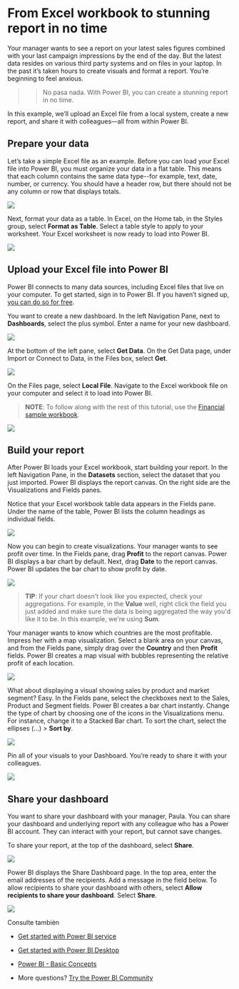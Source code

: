 <properties
   pageTitle="Tutorial: From Excel workbook to stunning report in no time"
   description="Tutorial: From Excel workbook to stunning report in no time"
   services="powerbi"
   documentationCenter=""
   authors="mihart"
   manager="mblythe"
   backup=""
   editor=""
   tags=""
   qualityFocus="no"
   qualityDate=""/>

<tags
   ms.service="powerbi"
   ms.devlang="NA"
   ms.topic="article"
   ms.tgt_pltfrm="NA"
   ms.workload="powerbi"
   ms.date="10/01/2016"
   ms.author="mihart"/>

# From Excel workbook to stunning report in no time

Your manager wants to see a report on your latest sales figures combined with your last campaign impressions by the end of the day. But the latest data resides on various third party systems and on files in your laptop. In the past it’s taken hours to create visuals and format a report. You’re beginning to feel anxious.

>> No pasa nada. With Power BI, you can create a stunning report in no time.

In this example, we’ll upload an Excel file from a local system, create a new report, and share it with colleagues—all from within Power BI.

## Prepare your data

Let’s take a simple Excel file as an example. Before you can load your Excel file into Power BI, you must organize your data in a flat table. This means that each column contains the same data type--for example, text, date, number, or currency. You should have a header row, but there should not be any column or row that displays totals.

![](media/powerbi-service-from-excel-to-stunning/PBI_excel_file.png)

Next, format your data as a table. In Excel, on the Home tab, in the Styles group, select <bpt id="p1">**</bpt>Format as Table<ept id="p1">**</ept>. Select a table style to apply to your worksheet. Your Excel worksheet is now ready to load into Power BI.

![](media/powerbi-service-from-excel-to-stunning/PBI_excel_table.png)

## Upload your Excel file into Power BI

Power BI connects to many data sources, including Excel files that live on your computer. To get started, sign in to Power BI. If you haven’t signed up, <bpt id="p1">[</bpt>you can do so for free<ept id="p1">](https://powerbi.com)</ept>.

You want to create a new dashboard. In the left Navigation Pane, next to <bpt id="p1">**</bpt>Dashboards<ept id="p1">**</ept>, select the plus symbol. Enter a name for your new dashboard.

![](media/powerbi-service-from-excel-to-stunning/PBI_add_dash.png)

At the bottom of the left pane, select <bpt id="p1">**</bpt>Get Data<ept id="p1">**</ept>. On the Get Data page, under Import or Connect to Data, in the Files box, select <bpt id="p1">**</bpt>Get<ept id="p1">**</ept>.

![](media/powerbi-service-from-excel-to-stunning/PBI_get_files.png)

On the Files page, select <bpt id="p1">**</bpt>Local File<ept id="p1">**</ept>. Navigate to the Excel workbook file on your computer and select it to load into Power BI.

><bpt id="p1">**</bpt>NOTE<ept id="p1">**</ept>: To follow along with the rest of this tutorial, use the <bpt id="p2">[</bpt>Financial sample workbook<ept id="p2">](powerbi-sample-download-the-financial-sample-workbook.md)</ept>.

![](media/powerbi-service-from-excel-to-stunning/PBI_local_file.png)

## Build your report

After Power BI loads your Excel workbook, start building your report. In the left Navigation Pane, in the <bpt id="p1">**</bpt>Datasets<ept id="p1">**</ept> section, select the dataset that you just imported. Power BI displays the report canvas. On the right side are the Visualizations and Fields panes.

Notice that your Excel workbook table data appears in the Fields pane. Under the name of the table, Power BI lists the column headings as individual fields.

![](media/powerbi-service-from-excel-to-stunning/PBI_report_fields.png)

Now you can begin to create visualizations. Your manager wants to see profit over time. In the Fields pane, drag <bpt id="p1">**</bpt>Profit<ept id="p1">**</ept> to the report canvas. Power BI displays a bar chart by default. Next, drag <bpt id="p1">**</bpt>Date<ept id="p1">**</ept> to the report canvas. Power BI updates the bar chart to show profit by date.

![](media/powerbi-service-from-excel-to-stunning/PBI_report_pin.png)

><bpt id="p1">**</bpt>TIP<ept id="p1">**</ept>: If your chart doesn't look like you expected, check your aggregations. For example, in the <bpt id="p1">**</bpt>Value<ept id="p1">**</ept> well, right click the field you just added and make sure the data is being aggregated the way you'd like it to be.  In this example, we're using <bpt id="p1">**</bpt>Sum<ept id="p1">**</ept>.

Your manager wants to know which countries are the most profitable. Impress her with a map visualization. Select a blank area on your canvas, and from the Fields pane, simply drag over the <bpt id="p1">**</bpt>Country<ept id="p1">**</ept> and then <bpt id="p2">**</bpt>Profit<ept id="p2">**</ept> fields. Power BI creates a map visual with bubbles representing the relative profit of each location.

![](media/powerbi-service-from-excel-to-stunning/PBI_report_map.png)

What about displaying a visual showing sales by product and market segment? Easy. In the Fields pane, select the checkboxes next to the Sales, Product and Segment fields. Power BI creates a bar chart instantly. Change the type of chart by choosing one of the icons in the Visualizations menu. For instance, change it to a Stacked Bar chart.  To sort the chart, select the ellipses (...) &gt; <bpt id="p1">**</bpt>Sort by<ept id="p1">**</ept>.

![](media/powerbi-service-from-excel-to-stunning/PBI_barchart.png)

Pin all of your visuals to your Dashboard. You’re ready to share it with your colleagues.

![](media/powerbi-service-from-excel-to-stunning/PBI_report.png)

## Share your dashboard

You want to share your dashboard with your manager, Paula. You can share your dashboard and underlying report with any colleague who has a Power BI account. They can interact with your report, but cannot save changes.

To share your report, at the top of the dashboard, select <bpt id="p1">**</bpt>Share<ept id="p1">**</ept>.

![](media/powerbi-service-from-excel-to-stunning/power-bi-share-dashboard.png)

Power BI displays the Share Dashboard page. In the top area, enter the email addresses of the recipients. Add a message in the field below. To allow recipients to share your dashboard with others, select <bpt id="p1">**</bpt>Allow recipients to share your dashboard<ept id="p1">**</ept>. Select <bpt id="p1">**</bpt>Share<ept id="p1">**</ept>.

![](media/powerbi-service-from-excel-to-stunning/power-bi-share-dash-new.png)

Consulte también

- [Get started with Power BI service](powerbi-service-get-started.md)

- [Get started with Power BI Desktop](powerbi-desktop-getting-started.md)

- [Power BI - Basic Concepts](powerbi-service-basic-concepts.md)

-  More questions? [Try the Power BI Community](http://community.powerbi.com/) 
